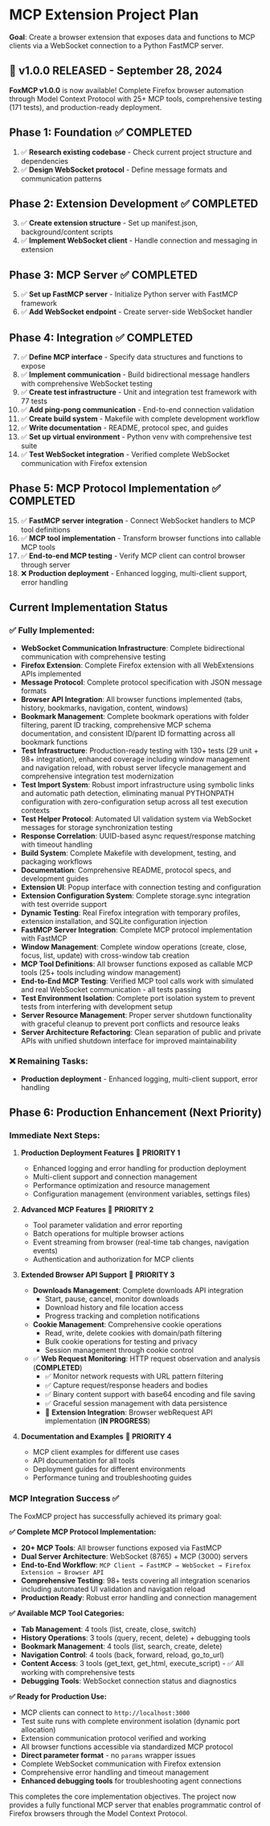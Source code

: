 # MCP Extension Project Plan

**Goal**: Create a browser extension that exposes data and functions to MCP clients via a WebSocket connection to a Python FastMCP server.

## 🎉 **v1.0.0 RELEASED** - September 28, 2024

**FoxMCP v1.0.0** is now available! Complete Firefox browser automation through Model Context Protocol with 25+ MCP tools, comprehensive testing (171 tests), and production-ready deployment.

## Phase 1: Foundation ✅ **COMPLETED**
1. ✅ **Research existing codebase** - Check current project structure and dependencies
2. ✅ **Design WebSocket protocol** - Define message formats and communication patterns

## Phase 2: Extension Development ✅ **COMPLETED**
3. ✅ **Create extension structure** - Set up manifest.json, background/content scripts
4. ✅ **Implement WebSocket client** - Handle connection and messaging in extension

## Phase 3: MCP Server ✅ **COMPLETED**
5. ✅ **Set up FastMCP server** - Initialize Python server with FastMCP framework
6. ✅ **Add WebSocket endpoint** - Create server-side WebSocket handler

## Phase 4: Integration ✅ **COMPLETED**
7. ✅ **Define MCP interface** - Specify data structures and functions to expose
8. ✅ **Implement communication** - Build bidirectional message handlers with comprehensive WebSocket testing
9. ✅ **Create test infrastructure** - Unit and integration test framework with 77 tests
10. ✅ **Add ping-pong communication** - End-to-end connection validation
11. ✅ **Create build system** - Makefile with complete development workflow
12. ✅ **Write documentation** - README, protocol spec, and guides
13. ✅ **Set up virtual environment** - Python venv with comprehensive test suite
14. ✅ **Test WebSocket integration** - Verified complete WebSocket communication with Firefox extension

## Phase 5: MCP Protocol Implementation ✅ **COMPLETED**
15. ✅ **FastMCP server integration** - Connect WebSocket handlers to MCP tool definitions
16. ✅ **MCP tool implementation** - Transform browser functions into callable MCP tools  
17. ✅ **End-to-end MCP testing** - Verify MCP client can control browser through server
18. ❌ **Production deployment** - Enhanced logging, multi-client support, error handling

## Current Implementation Status

### ✅ **Fully Implemented**:
- **WebSocket Communication Infrastructure**: Complete bidirectional communication with comprehensive testing
- **Firefox Extension**: Complete Firefox extension with all WebExtensions APIs implemented
- **Message Protocol**: Complete protocol specification with JSON message formats  
- **Browser API Integration**: All browser functions implemented (tabs, history, bookmarks, navigation, content, windows)
- **Bookmark Management**: Complete bookmark operations with folder filtering, parent ID tracking, comprehensive MCP schema documentation, and consistent ID/parent ID formatting across all bookmark functions
- **Test Infrastructure**: Production-ready testing with 130+ tests (29 unit + 98+ integration), enhanced coverage including window management and navigation reload, with robust server lifecycle management and comprehensive integration test modernization
- **Test Import System**: Robust import infrastructure using symbolic links and automatic path detection, eliminating manual PYTHONPATH configuration with zero-configuration setup across all test execution contexts
- **Test Helper Protocol**: Automated UI validation system via WebSocket messages for storage synchronization testing
- **Response Correlation**: UUID-based async request/response matching with timeout handling
- **Build System**: Complete Makefile with development, testing, and packaging workflows
- **Documentation**: Comprehensive README, protocol specs, and development guides
- **Extension UI**: Popup interface with connection testing and configuration
- **Extension Configuration System**: Complete storage.sync integration with test override support
- **Dynamic Testing**: Real Firefox integration with temporary profiles, extension installation, and SQLite configuration injection
- **FastMCP Server Integration**: Complete MCP protocol implementation with FastMCP
- **Window Management**: Complete window operations (create, close, focus, list, update) with cross-window tab creation
- **MCP Tool Definitions**: All browser functions exposed as callable MCP tools (25+ tools including window management)
- **End-to-End MCP Testing**: Verified MCP tool calls work with simulated and real WebSocket communication - all tests passing
- **Test Environment Isolation**: Complete port isolation system to prevent tests from interfering with development setup
- **Server Resource Management**: Proper server shutdown functionality with graceful cleanup to prevent port conflicts and resource leaks
- **Server Architecture Refactoring**: Clean separation of public and private APIs with unified shutdown interface for improved maintainability

### ❌ **Remaining Tasks**:
- **Production deployment** - Enhanced logging, multi-client support, error handling

## Phase 6: Production Enhancement (Next Priority)

### **Immediate Next Steps:**

1. **Production Deployment Features** 🎯 **PRIORITY 1**
   - Enhanced logging and error handling for production deployment
   - Multi-client support and connection management
   - Performance optimization and resource management
   - Configuration management (environment variables, settings files)

2. **Advanced MCP Features** 🎯 **PRIORITY 2**
   - Tool parameter validation and error reporting
   - Batch operations for multiple browser actions
   - Event streaming from browser (real-time tab changes, navigation events)
   - Authentication and authorization for MCP clients

3. **Extended Browser API Support** 🎯 **PRIORITY 3**
   - **Downloads Management**: Complete downloads API integration
     - Start, pause, cancel, monitor downloads
     - Download history and file location access
     - Progress tracking and completion notifications
   - **Cookie Management**: Comprehensive cookie operations
     - Read, write, delete cookies with domain/path filtering
     - Bulk cookie operations for testing and privacy
     - Session management through cookie control
   - ✅ **Web Request Monitoring**: HTTP request observation and analysis (**COMPLETED**)
     - ✅ Monitor network requests with URL pattern filtering
     - ✅ Capture request/response headers and bodies
     - ✅ Binary content support with base64 encoding and file saving
     - ✅ Graceful session management with data persistence
     - 🚧 **Extension Integration**: Browser webRequest API implementation (**IN PROGRESS**)

4. **Documentation and Examples** 🎯 **PRIORITY 4**
   - MCP client examples for different use cases
   - API documentation for all tools
   - Deployment guides for different environments
   - Performance tuning and troubleshooting guides

### **MCP Integration Success ✅**

The FoxMCP project has successfully achieved its primary goal:

**✅ Complete MCP Protocol Implementation:**
- **20+ MCP Tools**: All browser functions exposed via FastMCP
- **Dual Server Architecture**: WebSocket (8765) + MCP (3000) servers
- **End-to-End Workflow**: `MCP Client → FastMCP → WebSocket → Firefox Extension → Browser API`
- **Comprehensive Testing**: 98+ tests covering all integration scenarios including automated UI validation and navigation reload
- **Production Ready**: Robust error handling and connection management

**✅ Available MCP Tool Categories:**
- **Tab Management**: 4 tools (list, create, close, switch)
- **History Operations**: 3 tools (query, recent, delete) + debugging tools
- **Bookmark Management**: 4 tools (list, search, create, delete)
- **Navigation Control**: 4 tools (back, forward, reload, go_to_url)
- **Content Access**: 3 tools (get_text, get_html, execute_script) - ✅ All working with comprehensive tests
- **Debugging Tools**: WebSocket connection status and diagnostics

**✅ Ready for Production Use:**
- MCP clients can connect to `http://localhost:3000`
- Test suite runs with complete environment isolation (dynamic port allocation)
- Extension communication protocol verified and working
- All browser functions accessible via standardized MCP protocol
- **Direct parameter format** - no `params` wrapper issues
- Complete WebSocket communication with Firefox extension
- Comprehensive error handling and timeout management
- **Enhanced debugging tools** for troubleshooting agent connections

This completes the core implementation objectives. The project now provides a fully functional MCP server that enables programmatic control of Firefox browsers through the Model Context Protocol.